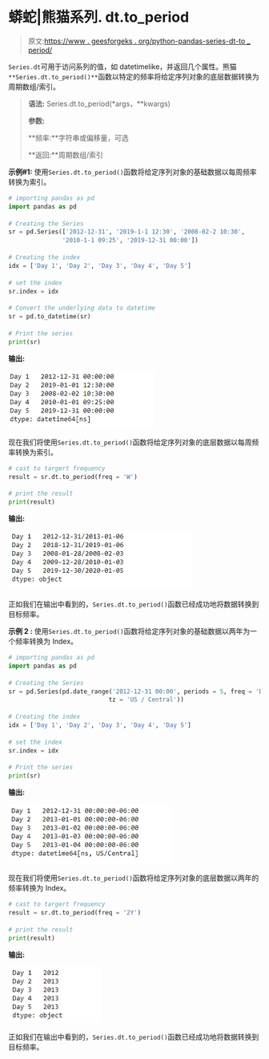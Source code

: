 # 蟒蛇|熊猫系列. dt.to_period

> 原文:[https://www . geesforgeks . org/python-pandas-series-dt-to _ period/](https://www.geeksforgeeks.org/python-pandas-series-dt-to_period/)

`Series.dt`可用于访问系列的值，如 datetimelike，并返回几个属性。熊猫 `**Series.dt.to_period()**`函数以特定的频率将给定序列对象的底层数据转换为周期数组/索引。

> **语法:** Series.dt.to_period(*args，**kwargs)
> 
> **参数:**
> 
> **频率:**字符串或偏移量，可选
> 
> **返回:**周期数组/索引

**示例#1:** 使用`Series.dt.to_period()`函数将给定序列对象的基础数据以每周频率转换为索引。

```py
# importing pandas as pd
import pandas as pd

# Creating the Series
sr = pd.Series(['2012-12-31', '2019-1-1 12:30', '2008-02-2 10:30',
               '2010-1-1 09:25', '2019-12-31 00:00'])

# Creating the index
idx = ['Day 1', 'Day 2', 'Day 3', 'Day 4', 'Day 5']

# set the index
sr.index = idx

# Convert the underlying data to datetime 
sr = pd.to_datetime(sr)

# Print the series
print(sr)
```

**输出:**

![](img/d78f036d93937c0d2308be4cace65f1c.png)

现在我们将使用`Series.dt.to_period()`函数将给定序列对象的底层数据以每周频率转换为索引。

```py
# cast to targert frequency
result = sr.dt.to_period(freq = 'W') 

# print the result
print(result)
```

**输出:**

![](img/cd3d8b4892f92e4a0bfa37164883b454.png)

正如我们在输出中看到的，`Series.dt.to_period()`函数已经成功地将数据转换到目标频率。

**示例 2 :** 使用`Series.dt.to_period()`函数将给定序列对象的基础数据以两年为一个频率转换为 Index。

```py
# importing pandas as pd
import pandas as pd

# Creating the Series
sr = pd.Series(pd.date_range('2012-12-31 00:00', periods = 5, freq = 'D',
                            tz = 'US / Central'))

# Creating the index
idx = ['Day 1', 'Day 2', 'Day 3', 'Day 4', 'Day 5']

# set the index
sr.index = idx

# Print the series
print(sr)
```

**输出:**

![](img/b906fe33684d556adb7cbde8289cd8d9.png)

现在我们将使用`Series.dt.to_period()`函数将给定序列对象的底层数据以两年的频率转换为 Index。

```py
# cast to targert frequency
result = sr.dt.to_period(freq = '2Y') 

# print the result
print(result)
```

**输出:**

![](img/fe3852eb39ad3526a4704bf1809185ce.png)

正如我们在输出中看到的，`Series.dt.to_period()`函数已经成功地将数据转换到目标频率。